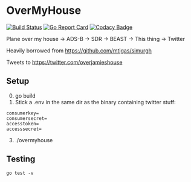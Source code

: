# OverMyHouse
[![Build Status](https://travis-ci.org/jsmithedin/overmyhouse.svg?branch=master)](https://travis-ci.org/jsmithedin/overmyhouse)
[![Go Report Card](https://goreportcard.com/badge/github.com/jsmithedin/overmyhouse)](https://goreportcard.com/report/github.com/jsmithedin/overmyhouse)
[![Codacy Badge](https://api.codacy.com/project/badge/Grade/1c04c8ad7be744dfaf136234db208cd7)](https://www.codacy.com/manual/jsmithedin/overmyhouse?utm_source=github.com&amp;utm_medium=referral&amp;utm_content=jsmithedin/overmyhouse&amp;utm_campaign=Badge_Grade)

Plane over my house -> ADS-B -> SDR -> BEAST -> This thing -> Twitter

Heavily borrowed from <https://github.com/mtigas/simurgh>

Tweets to <https://twitter.com/overjamieshouse>

## Setup
0. go build
1. Stick a .env in the same dir as the binary containing twitter stuff: 
```shell script
consumerkey=
consumersecret=
accesstoken=
accesssecret=
```
3. ./overmyhouse
## Testing
``` shell script
go test -v
```
